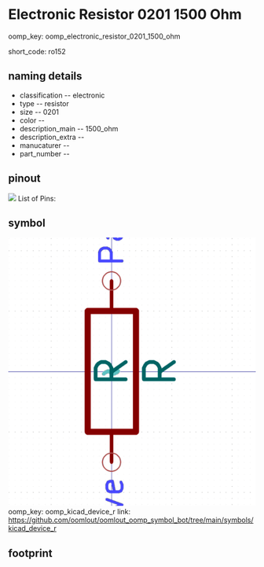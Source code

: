 # Electronic Resistor 0201 1500 Ohm
oomp_key: oomp_electronic_resistor_0201_1500_ohm  

short_code: ro152
## naming details
* classification -- electronic
* type -- resistor
* size -- 0201
* color -- 
* description_main -- 1500_ohm
* description_extra -- 
* manucaturer -- 
* part_number -- 
## pinout
![](working_pinout_600.png)
List of Pins:

## symbol

![](symbol/0/working/working_600.png)  
oomp_key: oomp_kicad_device_r
link: https://github.com/oomlout/oomlout_oomp_symbol_bot/tree/main/symbols/kicad_device_r


## footprint
